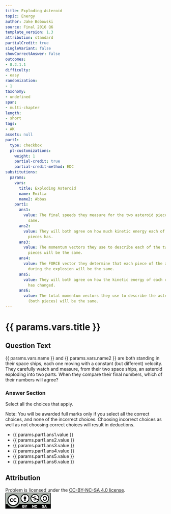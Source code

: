 ```yaml
---
title: Exploding Asteroid
topic: Energy
author: Jake Bobowski
source: Final 2016 Q6
template_version: 1.3
attribution: standard
partialCredit: true
singleVariant: false
showCorrectAnswer: false
outcomes:
- 8.2.1.1
difficulty:
- easy
randomization:
- 1
taxonomy:
- undefined
span:
- multi-chapter
length:
- short
tags:
- AK
assets: null
part1:
  type: checkbox
  pl-customizations:
    weight: 1
    partial-credit: true
    partial-credit-method: EDC
substitutions:
  params:
    vars:
      title: Exploding Asteroid
      name: Emilia
      name2: Abbas
    part1:
      ans1:
        value: The final speeds they measure for the two asteroid pieces will be the
          same.
      ans2:
        value: They will both agree on how much kinetic energy each of the asteroid
          pieces has.
      ans3:
        value: The momentum vectors they use to describe each of the two asteroid
          pieces will be the same.
      ans4:
        value: The FORCE vector they determine that each piece of the asteroid felt
          during the explosion will be the same.
      ans5:
        value: They will both agree on how the kinetic energy of each of the pieces
          has changed.
      ans6:
        value: The total momentum vectors they use to describe the asteroid system
          (both pieces) will be the same.
---
```

# {{ params.vars.title }}

## Question Text

{{ params.vars.name }} and {{ params.vars.name2 }} are both standing in their space ships, each one moving with a constant (but different) velocity. They carefully watch and measure, from their two space ships, an asteroid exploding into two parts. When they compare their final numbers, which of their numbers will agree?

### Answer Section

Select all the choices that apply.

Note: You will be awarded full marks only if you select all the correct choices, and none of the incorrect choices. Choosing incorrect choices as well as not choosing correct choices will result in deductions.

- {{ params.part1.ans1.value }}
- {{ params.part1.ans2.value }}
- {{ params.part1.ans3.value }}
- {{ params.part1.ans4.value }}
- {{ params.part1.ans5.value }}
- {{ params.part1.ans6.value }}

## Attribution

Problem is licensed under the [CC-BY-NC-SA 4.0 license](https://creativecommons.org/licenses/by-nc-sa/4.0/).<br> ![The Creative Commons 4.0 license requiring attribution-BY, non-commercial-NC, and share-alike-SA license.](https://raw.githubusercontent.com/firasm/bits/master/by-nc-sa.png)